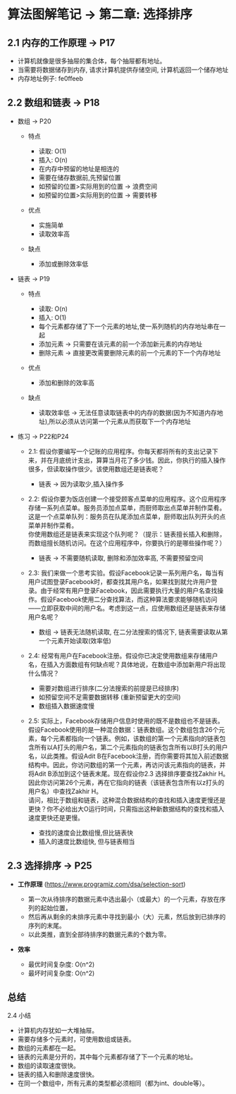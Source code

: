 # 算法图解笔记 -> 第二章: 选择排序

## 2.1 内存的工作原理 -> P17
   - 计算机就像是很多抽屉的集合体，每个抽屉都有地址。
   - 当需要将数据储存到内存, 请求计算机提供存储空间, 计算机返回一个储存地址
   - 内存地址例子: fe0ffeeb

## 2.2 数组和链表 -> P18
   - 数组 -> P20
       - 特点
           - 读取: O(1)
           - 插入: O(n)
           - 在内存中预留的地址是相连的
           - 需要在储存数据前,先预留位置
           - 如预留的位置>实际用到的位置 -> 浪费空间
           - 如预留的位置>实际用到的位置 -> 需要转移

       - 优点
           - 实施简单
           - 读取效率高
       
       - 缺点 
           - 添加或删除效率低
       
       
   - 链表  -> P19
       - 特点
           - 读取: O(n)
           - 插入: O(1)
           - 每个元素都存储了下一个元素的地址,使一系列随机的内存地址串在一起
           - 添加元素 -> 只需要在该元素的前一个添加新元素的内存地址
           - 删除元素 -> 直接更改需要删除元素的前一个元素的下一个内存地址
           
       - 优点
           - 添加和删除的效率高
       
       - 缺点
           - 读取效率低 -> 无法任意读取链表中的内存的数据(因为不知道内存地址),所以必须从访问第一个元素从而获取下一个内存地址
            
   - 练习 -> P22和P24
       - 2.1: 假设你要编写一个记账的应用程序。你每天都将所有的支出记录下来，并在月底统计支出，算算当月花了多少钱。因此，你执行的插入操作很多，但读取操作很少。该使用数组还是链表呢？
           - 链表 -> 因为读取少,插入操作多
           
       - 2.2: 假设你要为饭店创建一个接受顾客点菜单的应用程序。这个应用程序存储一系列点菜单。服务员添加点菜单，而厨师取出点菜单并制作菜肴。这是一个点菜单队列：服务员在队尾添加点菜单，厨师取出队列开头的点菜单并制作菜肴。<br>
               你使用数组还是链表来实现这个队列呢？（提示：链表擅长插入和删除，而数组擅长随机访问。在这个应用程序中，你要执行的是哪些操作呢？）
           - 链表 -> 不需要随机读取, 删除和添加效率高, 不需要预留空间
           
       - 2.3: 我们来做一个思考实验。假设Facebook记录一系列用户名，每当有用户试图登录Facebook时，都查找其用户名，如果找到就允许用户登录。由于经常有用户登录Facebook，因此需要执行大量的用户名查找操作。假设Facebook使用二分查找算法，而这种算法要求能够随机访问——立即获取中间的用户名。考虑到这一点，应使用数组还是链表来存储用户名呢？
           - 数组 -> 链表无法随机读取, 在二分法搜索的情况下, 链表需要读取从第一个元素开始读取(效率低)
           
       - 2.4: 经常有用户在Facebook注册。假设你已决定使用数组来存储用户名，在插入方面数组有何缺点呢？具体地说，在数组中添加新用户将出现什么情况？
           - 需要对数组进行排序(二分法搜索的前提是已经排序)
           - 如预留空间不足需要数据转移 (重新预留更大的空间)
           - 数组插入数据速度慢
          
       - 2.5: 实际上，Facebook存储用户信息时使用的既不是数组也不是链表。假设Facebook使用的是一种混合数据：链表数组。这个数组包含26个元素，每个元素都指向一个链表。例如，该数组的第一个元素指向的链表包含所有以A打头的用户名，第二个元素指向的链表包含所有以B打头的用户名，以此类推。假设Adit B在Facebook注册，而你需要将其加入前述数据结构中。因此，你访问数组的第一个元素，再访问该元素指向的链表，并将Adit B添加到这个链表末尾。现在假设你2.3 选择排序要查找Zakhir H。因此你访问第26个元素，再在它指向的链表（该链表包含所有以z打头的用户名）中查找Zakhir H。<br>
            请问，相比于数组和链表，这种混合数据结构的查找和插入速度更慢还是更快？你不必给出大O运行时间，只需指出这种新数据结构的查找和插入速度更快还是更慢。
           - 查找的速度会比数组慢,但比链表快
           - 插入的速度比数组快, 但与链表相当
       

## 2.3 选择排序 -> P25 
   - **工作原理**  (https://www.programiz.com/dsa/selection-sort)
       - 第一次从待排序的数据元素中选出最小（或最大）的一个元素，存放在序列的起始位置，
       - 然后再从剩余的未排序元素中寻找到最小（大）元素，然后放到已排序的序列的末尾。
       - 以此类推，直到全部待排序的数据元素的个数为零。
       
   - **效率**
       - 最优时间复杂度: O(n^2)
       - 最坏时间复杂度: O(n^2)
           
## 总结
2.4 小结
   - 计算机内存犹如一大堆抽屉。
   - 需要存储多个元素时，可使用数组或链表。
   - 数组的元素都在一起。
   - 链表的元素是分开的，其中每个元素都存储了下一个元素的地址。
   - 数组的读取速度很快。
   - 链表的插入和删除速度很快。
   - 在同一个数组中，所有元素的类型都必须相同（都为int、double等）。